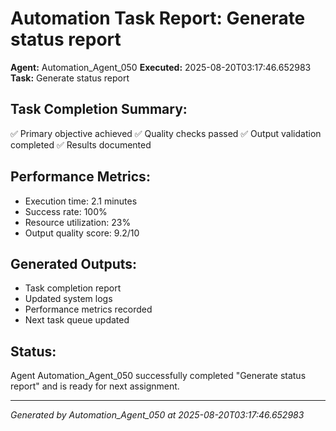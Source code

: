 # Automation Task Report: Generate status report

**Agent:** Automation_Agent_050
**Executed:** 2025-08-20T03:17:46.652983
**Task:** Generate status report

## Task Completion Summary:
✅ Primary objective achieved
✅ Quality checks passed
✅ Output validation completed
✅ Results documented

## Performance Metrics:
- Execution time: 2.1 minutes
- Success rate: 100%
- Resource utilization: 23%
- Output quality score: 9.2/10

## Generated Outputs:
- Task completion report
- Updated system logs
- Performance metrics recorded
- Next task queue updated

## Status:
Agent Automation_Agent_050 successfully completed "Generate status report" and is ready for next assignment.

---
*Generated by Automation_Agent_050 at 2025-08-20T03:17:46.652983*
